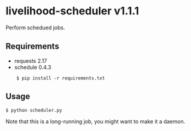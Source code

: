 # livelihood-scheduler v1.1.1
Perform schedued jobs.

## Requirements

* requests 2.17
* schedule 0.4.3

```
    $ pip install -r requirements.txt
```

## Usage

    $ python scheduler.py

Note that this is a long-running job, you might want to make it a daemon.
